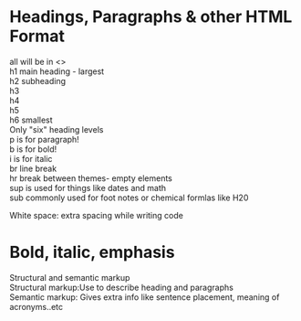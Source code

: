 # Headings, Paragraphs & other HTML Format<br>
all will be in <> <br>
h1 main heading - largest <br>
h2 subheading <br>
h3 <br>
h4 <br>
h5 <br>
h6 smallest <br>
Only "six" heading levels <br>
p is for paragraph! <br>
b is for bold! <br>
i is for italic <br>
br line break <br>
hr break between themes- empty elements <br>
sup is used for things like dates and math <br>
sub commonly used for foot notes or chemical formlas like H20 <br>

White space: extra spacing while writing code<br>

# Bold, italic, emphasis <br>
  
Structural and semantic markup <br>
Structural markup:Use to describe heading and paragraphs <br>
Semantic markup: Gives extra info like sentence placement, meaning of acronyms..etc <br>

  
